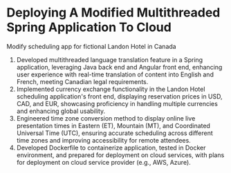 # Deploying A Modified Multithreaded Spring Application To Cloud

Modify scheduling app for fictional Landon Hotel in Canada
1. Developed multithreaded language translation feature in a Spring application, leveraging Java back end and Angular front end, enhancing user experience with real-time translation of content into English and French, meeting Canadian legal requirements.
2. Implemented currency exchange functionality in the Landon Hotel scheduling application's front end, displaying reservation prices in USD, CAD, and EUR, showcasing proficiency in handling multiple currencies and enhancing global usability.
3. Engineered time zone conversion method to display online live presentation times in Eastern (ET), Mountain (MT), and Coordinated Universal Time (UTC), ensuring accurate scheduling across different time zones and improving accessibility for remote attendees.
4. Developed Dockerfile to containerize application, tested in Docker environment, and prepared for deployment on cloud services, with plans for deployment on cloud service provider (e.g., AWS, Azure).
